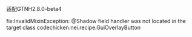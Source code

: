适配GTNH2.8.0-beta4

fix:InvalidMixinException: @Shadow field handler was not located in the target class codechicken.nei.recipe.GuiOverlayButton
